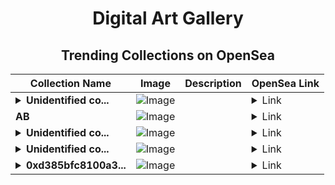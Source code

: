 <div align="center">

# Digital Art Gallery

## Trending Collections on OpenSea

| Collection Name                       | Image                                                                                     | Description                       | OpenSea Link                                                                                          |
|---------------------------------------|-------------------------------------------------------------------------------------------|-----------------------------------|--------------------------------------------------------------------------------------------------------|
| **<details><summary>Unidentified co...</summary>Unidentified contract a6ae757d-c589-4642-a9bb-e7cfc338e593</details>** | ![Image](https://i.seadn.io/s/raw/files/654b7e9c6f93abe8d20f6c1ead4af558.png?w=500&auto=format?w=200&auto=format) |  | <details><summary>Link</summary>[Unidentified contract a6ae757d-c589-4642-a9bb-e7cfc338e593](https://opensea.io/collection/unidentified-contract-a6ae757d-c589-4642-a9bb-e7cf)</details> |
| **AB** | ![Image](https://i.seadn.io/s/raw/files/2e51f0ced806697ab50f64bcf41b01fe.jpg?w=500&auto=format?w=200&auto=format) |  | <details><summary>Link</summary>[AB](https://opensea.io/collection/ab-3020)</details> |
| **<details><summary>Unidentified co...</summary>Unidentified contract 7736aab8-2bb8-4cfa-9c2c-8b50c82c741c</details>** | ![Image](https://i.seadn.io/s/raw/files/654b7e9c6f93abe8d20f6c1ead4af558.png?w=500&auto=format?w=200&auto=format) |  | <details><summary>Link</summary>[Unidentified contract 7736aab8-2bb8-4cfa-9c2c-8b50c82c741c](https://opensea.io/collection/unidentified-contract-7736aab8-2bb8-4cfa-9c2c-8b50)</details> |
| **<details><summary>Unidentified co...</summary>Unidentified contract d1e5a0a8-8b42-4f00-a40c-3893e6d0440a</details>** | ![Image](https://i.seadn.io/s/raw/files/654b7e9c6f93abe8d20f6c1ead4af558.png?w=500&auto=format?w=200&auto=format) |  | <details><summary>Link</summary>[Unidentified contract d1e5a0a8-8b42-4f00-a40c-3893e6d0440a](https://opensea.io/collection/unidentified-contract-d1e5a0a8-8b42-4f00-a40c-3893)</details> |
| **<details><summary>0xd385bfc8100a3...</summary>0xd385bfc8100a32ab53bc1811288a671030d85022</details>** | ![Image](https://i.seadn.io/s/raw/files/0120dbe70465f91ae019e541cba50a56.jpg?w=500&auto=format?w=200&auto=format) |  | <details><summary>Link</summary>[0xd385bfc8100a32ab53bc1811288a671030d85022](https://opensea.io/collection/0xd385bfc8100a32ab53bc1811288a671030d85022)</details> |

</div>